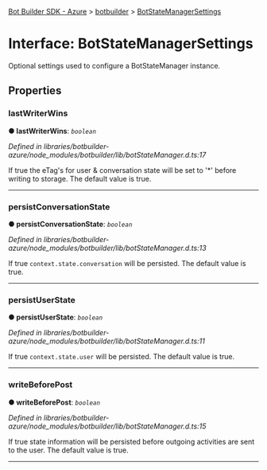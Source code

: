[Bot Builder SDK - Azure](../README.md) > [botbuilder](../modules/botbuilder.md) > [BotStateManagerSettings](../interfaces/botbuilder.botstatemanagersettings.md)



# Interface: BotStateManagerSettings


Optional settings used to configure a BotStateManager instance.


## Properties
<a id="lastwriterwins"></a>

###  lastWriterWins

**●  lastWriterWins**:  *`boolean`* 

*Defined in libraries/botbuilder-azure/node_modules/botbuilder/lib/botStateManager.d.ts:17*



If true the eTag's for user & conversation state will be set to '*' before writing to storage. The default value is true.




___

<a id="persistconversationstate"></a>

###  persistConversationState

**●  persistConversationState**:  *`boolean`* 

*Defined in libraries/botbuilder-azure/node_modules/botbuilder/lib/botStateManager.d.ts:13*



If true `context.state.conversation` will be persisted. The default value is true.




___

<a id="persistuserstate"></a>

###  persistUserState

**●  persistUserState**:  *`boolean`* 

*Defined in libraries/botbuilder-azure/node_modules/botbuilder/lib/botStateManager.d.ts:11*



If true `context.state.user` will be persisted. The default value is true.




___

<a id="writebeforepost"></a>

###  writeBeforePost

**●  writeBeforePost**:  *`boolean`* 

*Defined in libraries/botbuilder-azure/node_modules/botbuilder/lib/botStateManager.d.ts:15*



If true state information will be persisted before outgoing activities are sent to the user. The default value is true.




___


